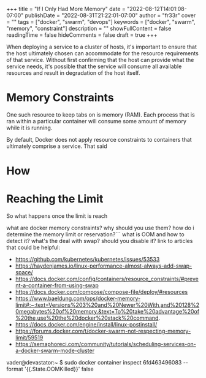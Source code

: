 +++
title = "If I Only Had More Memory"
date = "2022-08-12T14:01:08-07:00"
publishDate = "2022-08-31T21:22:01-07:00"
author = "fr33r"
cover = ""
tags = ["docker", "swarm", "devops"]
keywords = ["docker", "swarm", "memory", "constraint"]
description = ""
showFullContent = false
readingTime = false
hideComments = false
draft = true
+++

When deploying a service to a cluster of hosts, it's important to ensure that
the host ultimately chosen can accommodate for the resource requirements of
that service. Without first confirming that the host can provide what the
service needs, it's possible that the service will consume all available
resources and result in degradation of the host itself.

# Memory Constraints

One such resource to keep tabs on is memory (RAM). Each process that is ran
within a particular container will consume some amount of memory while it is
running.

By default, Docker does not apply resource constraints to containers that
ultimately comprise a service. That said

# How 

# Reaching the Limit

So what happens once the limit is reach



what are docker memory constraints?
why should you use them?
how do i determine the memory limit or reservation?```
what is OOM and how to detect it?
what's the deal with swap? should you disable it?
link to articles that could be helpful:

- https://github.com/kubernetes/kubernetes/issues/53533
- https://haydenjames.io/linux-performance-almost-always-add-swap-space/
- https://docs.docker.com/config/containers/resource_constraints/#prevent-a-container-from-using-swap
- https://docs.docker.com/compose/compose-file/deploy/#resources
- https://www.baeldung.com/ops/docker-memory-limit#:~:text=Versions%203%20and%20Newer%20With,and%20128%20megabytes%20of%20memory.&text=To%20take%20advantage%20of%20the,use%20the%20docker%20stack%20command.
- https://docs.docker.com/engine/install/linux-postinstall/
- https://forums.docker.com/t/docker-swarm-not-respecting-memory-limit/59519
- https://semaphoreci.com/community/tutorials/scheduling-services-on-a-docker-swarm-mode-cluster


vader@devastator:~ $ sudo docker container inspect 6fd463496083 --format '{{.State.OOMKilled}}'
false
